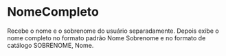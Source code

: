 # NomeCompleto
Recebe o nome e o sobrenome do usuário separadamente. Depois exibe o nome completo no formato padrão Nome Sobrenome e no formato de catálogo SOBRENOME, Nome.
